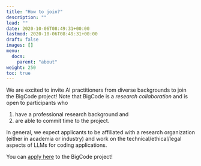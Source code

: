 ```yaml
---
title: "How to join?"
description: ""
lead: ""
date: 2020-10-06T08:49:31+00:00
lastmod: 2020-10-06T08:49:31+00:00
draft: false
images: []
menu:
  docs:
    parent: "about"
weight: 250
toc: true
---
```


We are excited to invite AI practitioners from diverse backgrounds to join the BigCode project! Note that BigCode is a *research collaboration* and is open to participants who 
1. have a professional research background and 
2. are able to commit time to the project.  

In general, we expect applicants to be affiliated with a research organization (either in academia or industry) and work on the technical/ethical/legal aspects of LLMs for coding applications. 

You can [apply here](https://forms.gle/Het4wd5WNoupBJHJA) to the BigCode project!